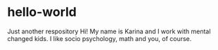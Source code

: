 # hello-world
Just another respository
Hi!
My name is Karina and I  work with mental changed kids. I like socio psychology, math and you, of course.
